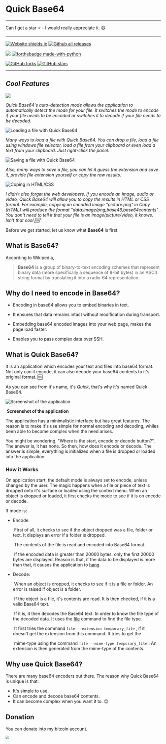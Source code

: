 # Quick Base64

-----------------------------------------------------------------

Can I get a star :star: - I would really appreciate it. :smile:

-------------------

 [![Website shields.io](https://img.shields.io/website-up-down-green-red/http/eakloe.com.svg)](http://www.eakloe.com)    [![Github all releases](https://img.shields.io/github/downloads/biah/quickbase64/total.svg)](https://GitHub.com/Biah/quickbase64/releases/)

![](https://forthebadge.com/images/badges/open-source.svg) [![forthebadge made-with-python](http://ForTheBadge.com/images/badges/made-with-python.svg)](https://www.python.org/)

[![GitHub forks](https://img.shields.io/github/forks/biah/quickbase64.svg?style=social&label=Fork&maxAge=2592000)](https://GitHub.com/Biah/quickbase64/network/)
[![GitHub stars](https://img.shields.io/github/stars/Biah/quickbase64.svg?style=social&label=Star&maxAge=2592000)](https://GitHub.com/Biah/Quickbase64/stargazers/)

--------------------------------

## *Cool Features*

 ![](readme\auto_detect_gif.gif)

*Quick Base64's auto-detection mode allows the application to automatically detect the mode for your file. It switches the mode to encode if your file needs to be encoded or switches it to decode if your file needs to be decoded.*

![Loading a file with Quick Base64](readme/loading_file.png)

_Many ways to load a file with Quick Base64. You can drop a file, load a file using windows file selector, load a file from your clipboard or even load a text from your clipboard. Just right-click the panel._

![Saving a file with Quick Base64](readme/saving_file.png)

_Also, many ways to save a file, you can let it guess the extension and save it, provide file extension yourself or copy the raw results._

![Coping in HTML/CSS](readme/copy_html_css.png)

_I didn't also forget the web developers, if you encode an image, audio or video, Quick Base64 will allow you to copy the results in HTML or CSS format. For example, copying an encoded image "picture.png" in Copy (HTML) will produce the format "data:image/png;base46,base64contents" . You don't need to tell it that your file is an image/picture/video, it knows. Isn't that cool :cool:"_

Before we get started, let us know what __Base64__ is first.

## What is Base64? 

According to Wikipedia,
> __Base64__ is a group of binary-to-text encoding schemes that represent binary data (more specifically a sequence of 8-bit bytes)
> in  an ASCII string format by translating it into a radix-64 representation. 

## Why do I need to encode in Base64?

* Encoding in base64 allows you to embed binaries in text.

* It ensures that data remains intact without modification during transport.

* Embedding base64 encoded images into your web page, makes the page load faster.

* Enables you to pass complex data over SSH.

  

## What is Quick Base64?

 It is an application which encodes your text and files into base64 format.
Not only can it encode, it can also decode your base64 contents to it's original format. :cool:

As you can see from it's name, it's *Quick*, that's why it's named Quick Base64.

![Screenshot of the application](readme/screenshot.png)

​														__Screenshot of the application__

The application has a minimalistic interface but has great features. The reason is to make it's use simple for normal encoding and decoding, whiles been able to become complex when the need arises.

You might be wondering, "Where is the start, encode or decode button?". The answer is, it has none. So then, how does it encode or decode. The answer is simple, everything is initialized when a file is dropped or loaded into the application.

### How it Works

On application start, the default mode is always set to encode, unless changed by the user.  The magic happens when a file or piece of text is dropped onto it's surface or loaded using the context menu. When an object is dropped or loaded, it first checks the mode to see if it is on encode or decode.

If mode is:
* Encode:

   ​	First of all, it checks to see if the object dropped was a file, folder or text. It displays an error if a folder is dropped.
   
   ​	The contents of the file is read and encoded into Base64 format.
   
   ​	If the encoded data is greater than 20000 bytes, only the first 20000 bytes are displayed. Reason is that, if the data to be displayed is more than that, it causes the application to [hang](https://www.wikipedia.org/wiki/Hang_(computing)).
   
* Decode:

   ​	When an object is dropped, it checks to see if it is a file or folder. An error is raised if object is a folder.

   ​	If the object is a file, it's contents are read. It is then checked, if it is a valid Base64 text.

   ​	If it is, it then decodes the Base64 text. In order to know the file type of the decoded data. It uses the [file]('https://www.en.wikipedia.com/wiki/File_(command)') command to find the file type.

   ​	It first tries the command `file --extension temporary_file` , if it doesn't get the extension from this command. It tries to get the 

   ​	mime-type using the command `file --mime-type temporary_file` . An extension is then generated from the mime-type of the contents.

## Why use Quick Base64?

There are many base64 encoders out there. The reason why Quick Base64 is unique is that:
* It's simple to use.
* Can encode and decode base64 contents.
* It can become complex when you want it to. :wink:

## Donation 

You can donate into my bitcoin account. 

<img src="readme\bitcoin.png" style="zoom: 60%;display:inline;text-align:left" />


